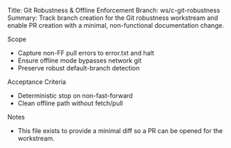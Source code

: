 Title: Git Robustness & Offline Enforcement
Branch: ws/c-git-robustness
Summary: Track branch creation for the Git robustness workstream and enable PR creation with a minimal, non-functional documentation change.

Scope
- Capture non-FF pull errors to error.txt and halt
- Ensure offline mode bypasses network git
- Preserve robust default-branch detection

Acceptance Criteria
- Deterministic stop on non-fast-forward
- Clean offline path without fetch/pull

Notes
- This file exists to provide a minimal diff so a PR can be opened for the workstream.
